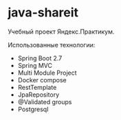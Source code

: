 # java-shareit
Учебный проект Яндекс.Практикум.

Использованные технологии:
* Spring Boot 2.7
* Spring MVC
* Multi Module Project
* Docker compose
* RestTemplate
* JpaRepository
* @Validated groups
* Postgresql
